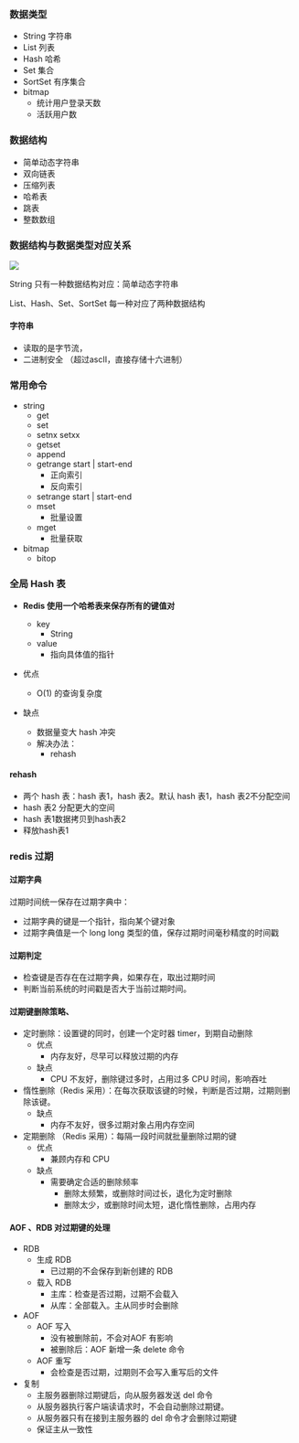 ### 数据类型
- String 字符串
- List	列表
- Hash	哈希
- Set	集合
- SortSet	有序集合
- bitmap
	- 统计用户登录天数
	- 活跃用户数


### 数据结构
- 简单动态字符串
- 双向链表
- 压缩列表
- 哈希表
- 跳表
- 整数数组


### 数据结构与数据类型对应关系
![](https://mynoteimage.oss-cn-beijing.aliyuncs.com/note/2022-03-10-142241.jpg)

String 只有一种数据结构对应：简单动态字符串


List、Hash、Set、SortSet 每一种对应了两种数据结构

#### 字符串
- 读取的是字节流，
- 二进制安全 （超过ascII，直接存储十六进制）


### 常用命令
- string
	- get
	- set 
	- setnx setxx
	- getset
	- append
	- getrange start | start-end
		- 正向索引
		- 反向索引
	- setrange start | start-end
	- mset
		- 批量设置
	- mget
		- 批量获取
- bitmap
	- bitop

### 全局 Hash 表
- **Redis 使用一个哈希表来保存所有的键值对**
	- key 
		- String 
	- value 
		- 指向具体值的指针

- 优点
	- O(1) 的查询复杂度
- 缺点
	- 数据量变大 hash 冲突
	- 解决办法：
		- rehash

#### rehash
- 两个 hash 表：hash 表1，hash 表2。默认 hash 表1，hash 表2不分配空间
- hash 表2 分配更大的空间
- hash 表1数据拷贝到hash表2
- 释放hash表1


### redis 过期

#### 过期字典
过期时间统一保存在过期字典中：
- 过期字典的键是一个指针，指向某个键对象
- 过期字典值是一个 long long 类型的值，保存过期时间毫秒精度的时间戳

#### 过期判定
- 检查键是否存在在过期字典，如果存在，取出过期时间
- 判断当前系统的时间戳是否大于当前过期时间。

#### 过期键删除策略、
- 定时删除：设置键的同时，创建一个定时器 timer，到期自动删除
	- 优点
		- 内存友好，尽早可以释放过期的内存
	- 缺点
		- CPU 不友好，删除键过多时，占用过多 CPU 时间，影响吞吐
- 惰性删除（Redis 采用）：在每次获取该键的时候，判断是否过期，过期则删除该键。
	- 缺点
		- 内存不友好，很多过期对象占用内存空间
- 定期删除 （Redis 采用）：每隔一段时间就批量删除过期的键 
	- 优点
		- 兼顾内存和 CPU 
	- 缺点
		- 需要确定合适的删除频率
			- 删除太频繁，或删除时间过长，退化为定时删除
			- 删除太少，或删除时间太短，退化惰性删除，占用内存

#### AOF 、RDB 对过期键的处理
- RDB
	- 生成 RDB 
		- 已过期的不会保存到新创建的 RDB
	- 载入 RDB
		- 主库：检查是否过期，过期不会载入
		- 从库：全部载入。主从同步时会删除
- AOF
	- AOF 写入
		- 没有被删除前，不会对AOF 有影响
		- 被删除后：AOF 新增一条 delete 命令
	- AOF 重写
		- 会检查是否过期，过期则不会写入重写后的文件
- 复制
	- 主服务器删除过期键后，向从服务器发送 del 命令
	- 从服务器执行客户端读请求时，不会自动删除过期键。
	- 从服务器只有在接到主服务器的 del 命令才会删除过期键
	- 保证主从一致性


